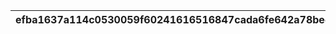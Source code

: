 |efba1637a114c0530059f60241616516847cada6fe642a78bed2010bd8db9739|9d0d8da33af70f99b08c4c5d85b6d9a33383d807d2c46f6fba47fcef6994bf86|7cf0aa1ed7aa33abb943ed387e39b165ed64e8aeb35e3aae77964274bc9760f6|ee2cc32781d8d1d8a1e5011417aea07db7c2eb14c26302ebf4a017b76111e62d|1f12e86144adb62066d1d6a80a7156b5cf72dc73668588367d5880811e797b4d|5f0d836692d2b5e9b3edcfb29a18fa50cb0bab60ee5684bae7beab264633b198|e156d5829069351b3fc8edfc750a2e69e2206c6e485eea5ac37705ff94d6a817|
| --- | --- | --- | --- | --- | --- | --- |